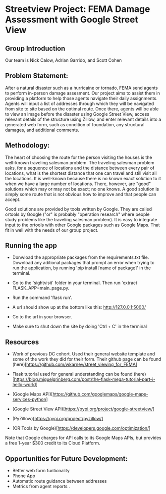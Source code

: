 # Streetview Project: FEMA Damage Assessment with Google Street View

## Group Introduction

Our team is Nick Calow, Adrian Garrido, and Scott Cohen

## Problem Statement:

After a natural disaster such as a hurricaine or tornado, FEMA send agents to perform in-person damage assesment. Our project aims to assist them in providing a platform to help those agents navigate their daily assignments. Agents will input a list of addresses through which they will be navigated from site to site based on the optimal route. Once there, agents will be able to view an image before the disaster using Google Street View, access relevant details of the structure using Zillow, and enter relevant details into a generated web form, such as condition of foundation, any structural damages, and additional comments.

## Methodology:

The heart of choosing the route for the person visiting the houses is the well-known traveling salesman problem. The traveling salesman problem asks, for a sequence of locations and the distance between every pair of locations, what is the shortest distance that one can travel and still visit all the locations. It is well-known because there is no known exact solution to it when we have a large number of locations. There, however, are "good" solutions which may or may not be exact; no one knows. A good solution is simply some route that is not obvious how to improve and that people can accept.

Good solutions are provided by tools written by Google. They are called ortools by Google ("or" is probably "operation research" where people study problems like the traveling salesman problem). It is easy to integrate input to the ortools with other Google packages such as Google Maps. That fit in well with the needs of our group project.

## Running the app

- Donwload the appropriate packages from the requirements.txt file. Download any aditional packages that prompt an error when trying to run the application, by running 'pip install [name of package]' in the terminal.

- Go to the 'sightvisit' folder in your terminal. Then run 'extract FLASK_APP=main_page.py.

- Run the command 'flask run'.

- A url should show up at the bottom like this: http://127.0.0.1:5000/

- Go to the url in your browser.

- Make sure to shut down the site by doing 'Ctrl + C' in the terminal

## Resources

- Work of previous DC cohort. Used their general website template and some of the work they did for their form. Their github page can be found (here)[https://github.com/wkarney/street_viewing_for_FEMA]

- Flask tutorial used for general understanding can be found (here)[https://blog.miguelgrinberg.com/post/the-flask-mega-tutorial-part-i-hello-world] 

- (Google Maps API)[https://github.com/googlemaps/google-maps-services-python]

- (Google Street View API)[https://pypi.org/project/google-streetview/]

- (PyZillow)[https://pypi.org/project/pyzillow/]

- (OR Tools by Google)[https://developers.google.com/optimization/]

Note that Google charges for API calls to its Google Maps APIs, but provides a free 1-year $300 credit to its Cloud Platform.


## Opportunities for Future Development:

- Better web form funtionality
- Phone App
- Automatic route guidance between addresses
- Metrics from agent reports
.